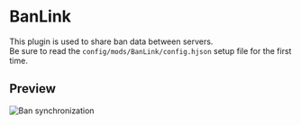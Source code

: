 # BanLink
This plugin is used to share ban data between servers.<br>
Be sure to read the ``config/mods/BanLink/config.hjson`` setup file for the first time.

## Preview
![Ban synchronization](https://user-images.githubusercontent.com/44261958/87555279-357c2300-c6f0-11ea-8f61-1a4f75e5d702.gif)

